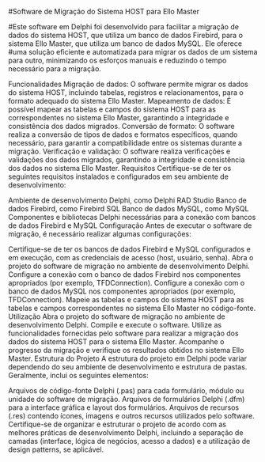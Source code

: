 #Software de Migração do Sistema HOST para Ello Master

#Este software em Delphi foi desenvolvido para facilitar a migração de dados do sistema HOST, que utiliza um banco de dados Firebird, para o sistema Ello Master, que utiliza um banco de dados MySQL. Ele oferece #uma solução eficiente e automatizada para migrar os dados de um sistema para outro, minimizando os esforços manuais e reduzindo o tempo necessário para a migração.

Funcionalidades
Migração de dados: O software permite migrar os dados do sistema HOST, incluindo tabelas, registros e relacionamentos, para o formato adequado do sistema Ello Master.
Mapeamento de dados: É possível mapear as tabelas e campos do sistema HOST para as correspondentes no sistema Ello Master, garantindo a integridade e consistência dos dados migrados.
Conversão de formato: O software realiza a conversão de tipos de dados e formatos específicos, quando necessário, para garantir a compatibilidade entre os sistemas durante a migração.
Verificação e validação: O software realiza verificações e validações dos dados migrados, garantindo a integridade e consistência dos dados no sistema Ello Master.
Requisitos
Certifique-se de ter os seguintes requisitos instalados e configurados em seu ambiente de desenvolvimento:

Ambiente de desenvolvimento Delphi, como Delphi RAD Studio
Banco de dados Firebird, como Firebird SQL
Banco de dados MySQL, como MySQL
Componentes e bibliotecas Delphi necessárias para a conexão com bancos de dados Firebird e MySQL
Configuração
Antes de executar o software de migração, é necessário realizar algumas configurações:

Certifique-se de ter os bancos de dados Firebird e MySQL configurados e em execução, com as credenciais de acesso (host, usuário, senha).
Abra o projeto do software de migração no ambiente de desenvolvimento Delphi.
Configure a conexão com o banco de dados Firebird nos componentes apropriados (por exemplo, TFDConnection).
Configure a conexão com o banco de dados MySQL nos componentes apropriados (por exemplo, TFDConnection).
Mapeie as tabelas e campos do sistema HOST para as tabelas e campos correspondentes no sistema Ello Master no código-fonte.
Utilização
Abra o projeto do software de migração no ambiente de desenvolvimento Delphi.
Compile e execute o software.
Utilize as funcionalidades fornecidas pelo software para realizar a migração dos dados do sistema HOST para o sistema Ello Master.
Acompanhe o progresso da migração e verifique os resultados obtidos no sistema Ello Master.
Estrutura do Projeto
A estrutura do projeto em Delphi pode variar dependendo do seu ambiente de desenvolvimento e estrutura de pastas. Geralmente, inclui os seguintes elementos:

Arquivos de código-fonte Delphi (.pas) para cada formulário, módulo ou unidade do software de migração.
Arquivos de formulários Delphi (.dfm) para a interface gráfica e layout dos formulários.
Arquivos de recursos (.res) contendo ícones, imagens e outros recursos utilizados pelo software.
Certifique-se de organizar e estruturar o projeto de acordo com as melhores práticas de desenvolvimento Delphi, incluindo a separação de camadas (interface, lógica de negócios, acesso a dados) e a utilização de design patterns, se aplicável.
